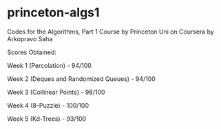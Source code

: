 # princeton-algs1
Codes for the Algorithms, Part 1 Course by Princeton Uni on Coursera by Arkopravo Saha


Scores Obtained:

Week 1 (Percolation) - 94/100

Week 2 (Deques and Randomized Queues) - 94/100

Week 3 (Collinear Points) - 98/100

Week 4 (8-Puzzle) - 100/100

Week 5 (Kd-Trees) - 93/100
